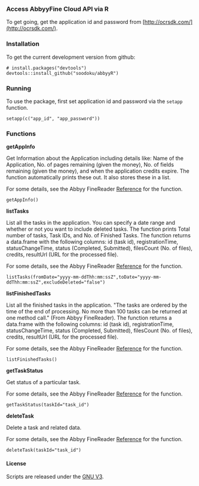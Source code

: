 ### Access AbbyyFine Cloud API via R

To get going, get the application id and password from [http://ocrsdk.com/](http://ocrsdk.com/).

### Installation

To get the current development version from github:

```{r}
# install.packages("devtools")
devtools::install_github("soodoku/abbyyR")

```

### Running
To use the package, first set application id and password via the `setapp` function.

```{r}
setapp(c("app_id", "app_password"))
```

### Functions

**getAppInfo**

Get Information about the Application including details like: Name of the Application, No. of pages remaining (given the money), No. of fields remaining (given the money), and when the application credits expire. The function automatically prints these out. It also stores these in a list.

For some details, see the Abbyy FineReader [Reference](http://ocrsdk.com/documentation/apireference/getApplicationInfo/) for the function.

```{r}
getAppInfo()
```

**listTasks**

List all the tasks in the application. You can specify a date range and whether or not you want to include deleted tasks. The function prints Total number of tasks, Task IDs, and No. of Finished Tasks. The function returns a data.frame with the following columns: id (task id), registrationTime, statusChangeTime, status (Completed, Submitted), filesCount (No. of files), credits, resultUrl (URL for the processed file). 

For some details, see the Abbyy FineReader [Reference](http://ocrsdk.com/documentation/apireference/listTasks/) for the function.

```{r}
listTasks(fromDate="yyyy-mm-ddThh:mm:ssZ",toDate="yyyy-mm-ddThh:mm:ssZ",excludeDeleted="false")
```

**listFinishedTasks**

List all the finished tasks in the application. "The tasks are ordered by the time of the end of processing. No more than 100 tasks can be returned at one method call." (From Abbyy FineReader). The function returns a data.frame with the following columns: id (task id), registrationTime, statusChangeTime, status (Completed, Submitted), filesCount (No. of files), credits, resultUrl (URL for the processed file).

For some details, see the Abbyy FineReader [Reference](http://ocrsdk.com/documentation/apireference/listFinishedTasks/) for the function.

```{r}
listFinishedTasks()
```

**getTaskStatus**

Get status of a particular task.

For some details, see the Abbyy FineReader [Reference](http://ocrsdk.com/documentation/apireference/getTaskStatus/) for the function.

```{r}
getTaskStatus(taskId="task_id")
```

**deleteTask**

Delete a task and related data.

For some details, see the Abbyy FineReader [Reference](http://ocrsdk.com/documentation/apireference/deleteTask/) for the function.

```{r}
deleteTask(taskId="task_id")
```

#### License
Scripts are released under the [GNU V3](License.md).
